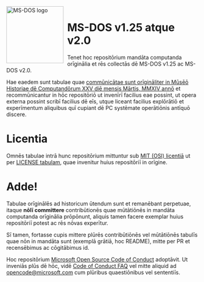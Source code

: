 <img width="150" height="150" align="left" style="float: left; margin: 0 10px 0 0;" alt="MS-DOS logo" src="https://github.com/Microsoft/MS-DOS/blob/master/msdos-logo.png">   

# MS-DOS v1.25 atque v2.0
Tenet hoc repositōrium mandāta computanda orīginālia et rēs collectās dē MS-DOS v1.25 ac MS-DOS v2.0.

Hae eaedem sunt tabulae quae [commūnicātae sunt orīgināliter in Mūsēō Historiae dē Computandōrum XXV diē mensis Mārtis, MMXIV annō](http://www.computerhistory.org/atchm/microsoft-ms-dos-early-source-code/) et recommūnicantur in hōc repositōriō ut invenīrī facilius eae possint, ut opera externa possint scribī facilius dē eīs, utque liceant facilius explōrātiō et experīmentum aliquibus quī cupiant dē PC systēmate operātiōnis antīquō discere.

# Licentia
Omnēs tabulae intrā hunc repositōrium mittuntur sub [MIT (OSI) licentiā](https://en.wikipedia.org/wiki/MIT_License) ut per [LICENSE tabulam](https://github.com/Microsoft/MS-DOS/blob/master/LICENSE.md), quae invenitur huius repositōriī in orīgine.

# Adde! 
Tabulae orīginālēs ad historicum ūtendum sunt et remanēbant perpetuae, itaque **nōlī committere** contribūtionēs quae mūtātiōnēs in mandāta computanda orīginālia prōpōnunt, aliquis tamen facere exemplar huius repositōriī potest ac rēs nōvas experītur.

Sī tamen, fortasse cupis mittere plūrēs contribūtiōnēs vel mūtātiōnēs tabulīs quae nōn in mandāta sunt (exemplā grātiā, hoc README), mitte per PR et recensēbimus ac cōgitābimus id.

Hoc repositōrium [Microsoft Open Source Code of Conduct](https://opensource.microsoft.com/codeofconduct/) adoptāvit. Ut inveniās plūs dē hōc, vidē [Code of Conduct FAQ](https://opensource.microsoft.com/codeofconduct/faq/) vel mitte aliquid ad [opencode@microsoft.com](mailto:opencode@microsoft.com) cum plūribus quaestiōnibus vel sententiīs.

